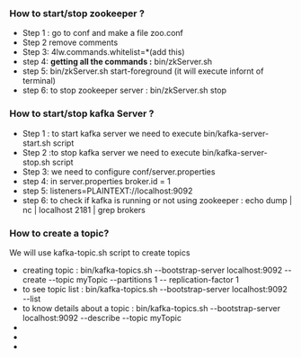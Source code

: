 <h3>How to start/stop zookeeper ? </h3>
<ul>
	<li>Step 1 : go to conf and make a file zoo.conf </li>
	<li>Step 2 remove comments </li>
	<li>Step 3:  4lw.commands.whitelist=*(add this)</li>
	<li>step 4: <b>getting all the commands :</b>  bin/zkServer.sh  </li>
	<li>step 5: bin/zkServer.sh start-foreground  (it will execute infornt of terminal) </li>
	<li>step 6: to stop zookeeper server : bin/zkServer.sh stop </li>
</ul>


<h3>How to start/stop kafka Server ? </h3>
<ul>
	<li>Step 1 : to start kafka server we need to execute bin/kafka-server-start.sh script  </li>
	<li>Step 2 :to stop kafka server we need to execute bin/kafka-server-stop.sh script </li>
	<li>Step 3: we need to configure conf/server.properties </li>
	<li>step 4: in server.properties broker.id = 1  </li>
	<li>step 5: listeners=PLAINTEXT://localhost:9092 </li>
	<li>step 6: to check if kafka is running or not using zookeeper : echo dump | nc | localhost 2181 | grep brokers </li>

</ul>

<h3> How to create a topic? </h3>
<p> We will use kafka-topic.sh script to create topics</p>
<ul>
	<li>creating topic : bin/kafka-topics.sh --bootstrap-server localhost:9092 --create --topic myTopic --partitions 1 -- replication-factor 1</li>
	<li>to see topic list : bin/kafka-topics.sh --bootstrap-server localhost:9092 --list</li>
	<li>to know details about a topic : bin/kafka-topics.sh --bootstrap-server localhost:9092 --describe --topic myTopic</li>
	<li></li>
	<li></li>
	<li></li>
	
</ul>

